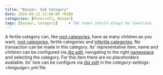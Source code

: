 ```yaml
---
title: "Bazaar: Sub Category"
date: 2024-08-22 12:00:00 +0100
categories: [Minecraft, Bazaar]
tags: [bazaar, category]     # TAG names should always be lowercase
---
```


A fertile category can, like [root categories]({{site.baseurl}}/posts/bazaar-root-category), have as many children as you want, [root categories]({{site.baseurl}}/posts/bazaar-root-category), fertile categories and [infertile categories]({{site.baseurl}}/posts/bazaar-infertile-category). No transaction can be made in this category.
Its' representative item, name and children can be configured via [*/bz edit*]({{site.baseurl}}/posts/bazaar-cmd-edit), navigating to the right [namespace]({{site.baseurl}}/posts/bazaar-namespace) and selecting the category.
For this item there are no placeholders available. Its' lore can be configure via [*/bz edit*]({{site.baseurl}}/posts/bazaar-cmd-edit) in the *category-settings-\<language>.yml* file.